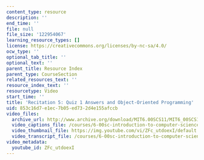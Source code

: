 ```yaml
---
content_type: resource
description: ''
end_time: ''
file: null
file_size: '122954067'
learning_resource_types: []
license: https://creativecommons.org/licenses/by-nc-sa/4.0/
ocw_type: ''
optional_tab_title: ''
optional_text: ''
parent_title: Resource Index
parent_type: CourseSection
related_resources_text: ''
resource_index_text: ''
resourcetype: Video
start_time: ''
title: 'Recitation 5: Quiz 1 Answers and Object-Oriented Programming'
uid: 853c16d7-e1ec-7b05-ed73-2d4e155afccb
video_files:
  archive_url: http://www.archive.org/download/MIT6.00SCS11/MIT6_00SCS11_rec05_300k.mp4
  video_captions_file: /courses/6-00sc-introduction-to-computer-science-and-programming-spring-2011/5f0f0d436e3a5feba2d74f99e3358851_ZFc_utdoexI.vtt
  video_thumbnail_file: https://img.youtube.com/vi/ZFc_utdoexI/default.jpg
  video_transcript_file: /courses/6-00sc-introduction-to-computer-science-and-programming-spring-2011/11de6d71d0fd4d3eef63344f66c6db53_ZFc_utdoexI.pdf
video_metadata:
  youtube_id: ZFc_utdoexI
---
```

